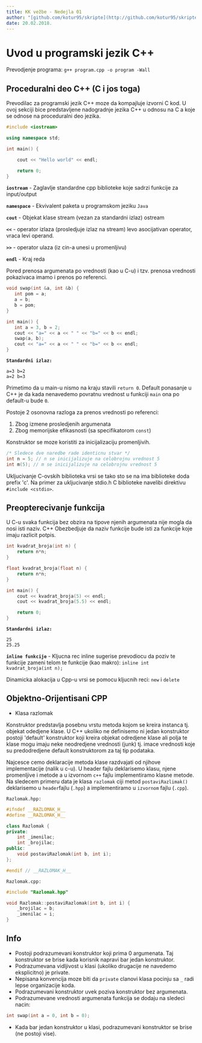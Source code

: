 ```yaml
---
title: KK vežbe - Nedejla 01
author: "[github.com/kotur95/skripte](http://github.com/kotur95/skripte)"
date: 20.02.2018.
---
```


# Uvod u programski jezik C++ 

Prevodjenje programa: `g++ program.cpp -o program -Wall`

## Proceduralni deo C++ (C i jos toga)

Prevodilac za programski jezik C++ moze da kompajluje izvorni C kod. U ovoj sekciji bice predstavljene nadogradnje jezika C++ u odnosu na C a koje se odnose na proceduralni deo jezika.  

```c++
#include <iostream>

using namespace std;

int main() {

	cout << "Hello world" << endl;

	return 0;
}
```

**`iostream`** - Zaglavlje standardne cpp biblioteke koje sadrzi funkcije za input/output

**`namespace`** - Ekvivalent paketa u programskom jeziku `Java`

**`cout`** - Objekat klase stream (vezan za standardni izlaz) ostream

**`<<`** - operator izlaza (prosledjuje izlaz na stream) levo asocijativan operator, vraca levi operand.

**`>>`** - operator ulaza (iz cin-a unesi u promenljivu)

**`endl`** - Kraj reda

 Pored prenosa argumenata po vrednosti (kao u C-u) i tzv. prenosa vrednosti pokazivaca imamo i prenos po referenci.

 ```c++
void swap(int &a, int &b) {
	int pom = a;
	a = b;
	b = pom;
 }

 int main() {
	int a = 3, b = 2;
	cout << "a=" << a << " " << "b=" << b << endl;
	swap(a, b);
	cout << "a=" << a << " " << "b=" << b << endl;
 }
 ```
**`Standardni izlaz:`**

 ```
a=3 b=2
a=2 b=3
 ```
Primetimo da u main-u nismo na kraju stavili `return 0`. Default ponasanje u C++ je da kada nenavedemo povratnu vrednost u funkciji `main` ona po default-u bude `0`.

Postoje 2 osonovna razloga za prenos vrednosti po referenci:

1) Zbog izmene prosledjenih argumenata
2) Zbog memorijske efikasnosti (sa specifikatorom `const`)

Konstruktor se moze koristiti za inicijalizaciju promenljivih.

```c++
/* Sledece dve naredbe rade identicnu stvar */
int n = 5; // n se inicijalizuje na celobrojnu vrednost 5
int m(5); // m se inicijalizuje na celobrojnu vrednost 5
```

Ukljucivanje C-ovskih biblioteka vrsi se tako sto se na ima biblioteke doda prefix 'c'. Na primer za ukljucivanje stdio.h C biblioteke navelibi direktivu `#include <cstdio>`.

## Preopterecivanje funkcija 

U C-u svaka funkcija bez obzira na tipove njenih argumenata nije mogla da nosi isti naziv. C++ Obezbedjuje da naziv funkcije bude isti za funkcije koje imaju razlicit potpis.

```c++
int kvadrat_broja(int n) {
	return n*n;
}

float kvadrat_broja(float n) {
	return n*n;
}

int main() {
	cout << kvadrat_broja(5) << endl;
	cout << kvadrat_broja(5.5) << endl;

	return 0;
}
```
**`Standardni izlaz:`**

 ```
25
25.25 
 ```


**`inline funkcije`** - Kljucna rec inline sugerise prevodiocu da poziv te funkcije zameni telom te funkcije (kao makro): `inline int kvadrat_broja(int n);`

Dinamicka alokacija u Cpp-u vrsi se pomocu kljucnih reci: `new` i `delete`

## Objektno-Orijentisani CPP
* Klasa razlomak

Konstruktor predstavlja posebnu vrstu metoda kojom se kreira instanca tj. objekat odedjene klase. U C++ ukoliko ne definisemo ni jedan konstruktor postoji 'default' konstruktor koji kreira objekat odredjene klase ali polja te klase mogu imaju neke neodredjene vrednosti (junk) tj. imace vrednosti koje su predodredjene default konstruktorom za taj tip podataka.

Najcesce cemo deklaracije metoda klase razdvajati od njihove implementacije (nalik u c-u). U header fajlu deklarisemo klasu, njene promenljive i metode a u izvornom `c++` fajlu implementiramo klasne metode. Na sledecem primeru data je klasa `razlomak` ciji metod `postaviRazlimak()` deklarisemo u `header`fajlu (`.hpp`) a implementiramo u `izvornom` fajlu (`.cpp`).

`Razlomak.hpp:`
```c++
#ifndef __RAZLOMAK_H__
#define __RAZLOMAK_H__

class Razlomak {
private:
	int _imenilac;
	int _brojilac;
public:
	void postaviRazlomak(int b, int i);
};

#endif // __RAZLOMAK_H__
```

`Razlomak.cpp:`
```c++
#include "Razlomak.hpp"

void Razlomak::postaviRazlomak(int b, int i) { 
	_brojilac = b;
  	_imenilac = i;
}
```

## Info
* Postoji podrazumevani konstruktor koji prima 0 argumenata. Taj konstruktor se brise kada korisnik napravi bar jedan konstruktor.
* Podrazumevana vidljivost u klasi (ukoliko drugacije ne navedemo eksplicitno) je private.
* Nepisana konvencija moze biti da `private` clanovi klasa pocinju sa `_` radi lepse organizacije koda.
* Podrazumevani konstruktor uvek poziva konstruktor bez argumenata.
* Podrazumevane vrednosti argumenata funkcija se dodaju na sledeci nacin:
```c++
int swap(int a = 0, int b = 0);
```
* Kada bar jedan konstruktor u klasi, podrazumevani konstruktor se brise (ne postoji vise).
